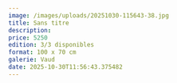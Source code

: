 ```yaml
---
image: /images/uploads/20251030-115643-38.jpg
title: Sans titre
description: 
price: 5250
edition: 3/3 disponibles
format: 100 x 70 cm
galerie: Vaud
date: 2025-10-30T11:56:43.375482
---
```

